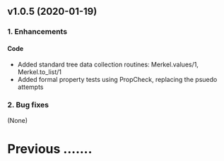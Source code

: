 ## v1.0.5 (2020-01-19)

### 1. Enhancements

#### Code

  * Added standard tree data collection routines: Merkel.values/1, Merkel.to_list/1
  * Added formal property tests using PropCheck, replacing the psuedo attempts

### 2. Bug fixes

  (None)


# Previous .......
